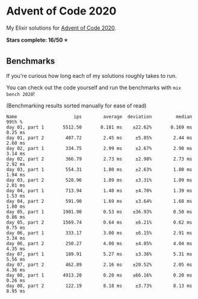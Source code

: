 # Advent of Code 2020

My Elixir solutions for [Advent of Code 2020](https://adventofcode.com/2020).

**Stars complete: 16/50 :star:**

## Benchmarks

If you're curious how long each of my solutions roughly takes to run.

You can check out the code yourself and run the benchmarks with `mix bench 2020`!

(Benchmarking results sorted manually for ease of read)

```
Name                     ips        average  deviation         median         99th %
day 01, part 1       5512.50       0.181 ms    ±22.62%       0.169 ms        0.25 ms
day 01, part 2        407.72        2.45 ms     ±5.85%        2.44 ms        2.60 ms
day 02, part 1        334.75        2.99 ms     ±2.67%        2.98 ms        3.14 ms
day 02, part 2        366.79        2.73 ms     ±2.98%        2.73 ms        2.92 ms
day 03, part 1        554.31        1.80 ms     ±2.63%        1.80 ms        1.94 ms
day 03, part 2        528.96        1.89 ms     ±3.31%        1.89 ms        2.01 ms
day 04, part 1        713.94        1.40 ms     ±4.70%        1.39 ms        1.53 ms
day 04, part 2        591.90        1.69 ms     ±3.64%        1.68 ms        1.80 ms
day 05, part 1       1901.90        0.53 ms    ±36.93%        0.50 ms        0.86 ms
day 05, part 2       1569.74        0.64 ms     ±6.21%        0.62 ms        0.75 ms
day 06, part 1        333.17        3.00 ms     ±6.15%        2.91 ms        3.34 ms
day 06, part 2        250.27        4.00 ms     ±4.05%        4.04 ms        4.35 ms
day 07, part 1        189.91        5.27 ms     ±3.36%        5.31 ms        5.56 ms
day 07, part 2        462.89        2.16 ms    ±20.52%        2.05 ms        4.36 ms
day 08, part 1       4913.20        0.20 ms    ±66.16%        0.20 ms        0.26 ms
day 08, part 2        122.19        8.18 ms     ±3.73%        8.13 ms        8.95 ms
```
